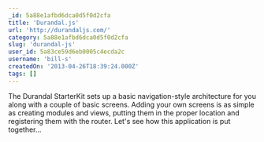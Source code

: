 ```yaml
---
_id: 5a88e1afbd6dca0d5f0d2cfa
title: 'Durandal.js'
url: 'http://durandaljs.com/'
category: 5a88e1afbd6dca0d5f0d2cfa
slug: 'durandal-js'
user_id: 5a83ce59d6eb0005c4ecda2c
username: 'bill-s'
createdOn: '2013-04-26T18:39:24.000Z'
tags: []
---
```


The Durandal StarterKit sets up a basic navigation-style architecture for you along with a couple of basic screens. Adding your own screens is as simple as creating modules and views, putting them in the proper location and registering them with the router. Let's see how this application is put together...
